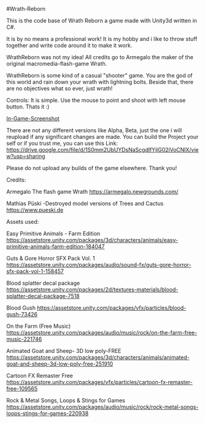 #Wrath-Reborn

This is the code base of Wrath Reborn a game made with Unity3d written in C#.

It is by no means a professional work! It is my hobby and i like to throw stuff together and write code around it to make it work.

WrathReborn was not my idea! All credits go to Armegalo the maker of the original macromedia-flash-game Wrath.

WrathReborn is some kind of a casual "shooter" game. 
You are the god of this world and rain down your wrath with lightning bolts.
Beside that, there are no objectives what so ever, just wrath!

Controls:
It is simple. Use the mouse to point and shoot with left mouse button.
Thats it :)

[In-Game-Screenshot](wrathreborn.jpg)

There are not any different versions like Alpha, Beta, just the one i will reupload if any significant changes are made.
You can build the Project your self or if you trust me, you can use this Link:
https://drive.google.com/file/d/1S0mm2UbUYDsNaScgdlfYjlG02iVoCNlX/view?usp=sharing

Please do not upload any builds of the game elsewhere. Thank you!

Credits:

Armegalo
The flash game Wrath
https://armegalo.newgrounds.com/

Mathias Püski
-Destroyed model versions of Trees and Cactus
https://www.pueski.de

Assets used:

Easy Primitive Animals - Farm Edition
https://assetstore.unity.com/packages/3d/characters/animals/easy-primitive-animals-farm-edition-184047

Guts & Gore Horror SFX Pack Vol. 1
https://assetstore.unity.com/packages/audio/sound-fx/guts-gore-horror-sfx-pack-vol-1-158457

Blood splatter decal package
https://assetstore.unity.com/packages/2d/textures-materials/blood-splatter-decal-package-7518

Blood Gush
https://assetstore.unity.com/packages/vfx/particles/blood-gush-73426

On the Farm (Free Music)
https://assetstore.unity.com/packages/audio/music/rock/on-the-farm-free-music-221746

Animated Goat and Sheep- 3D low poly-FREE
https://assetstore.unity.com/packages/3d/characters/animals/animated-goat-and-sheep-3d-low-poly-free-251910

Cartoon FX Remaster Free
https://assetstore.unity.com/packages/vfx/particles/cartoon-fx-remaster-free-109565

Rock & Metal Songs, Loops & Stings for Games
https://assetstore.unity.com/packages/audio/music/rock/rock-metal-songs-loops-stings-for-games-220938
